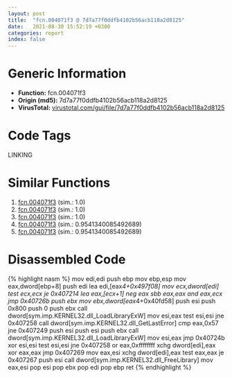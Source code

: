 ```yaml
---
layout: post
title:  "fcn.004071f3 @ 7d7a77f0ddfb4102b56acb118a2d8125"
date:   2021-08-30 15:52:19 +0300
categories: report
index: false
---
```


# Generic Information
- **Function:** fcn.004071f3
- **Origin (md5):** 7d7a77f0ddfb4102b56acb118a2d8125
- **VirusTotal:** [virustotal.com/gui/file/7d7a77f0ddfb4102b56acb118a2d8125][virustotal_ref]

# Code Tags
<span class="tag" id="LINKING">LINKING</span>


# Similar Functions

1. [fcn.004071f3][similar_1_ref] (sim.: 1.0)
2. [fcn.004071f3][similar_2_ref] (sim.: 1.0)
3. [fcn.004071f3][similar_3_ref] (sim.: 1.0)
4. [fcn.004071f3][similar_4_ref] (sim.: 0.9541340085492689)
5. [fcn.004071f3][similar_5_ref] (sim.: 0.9541340085492689)


# Disassembled Code

{% highlight nasm %}
mov edi,edi
push ebp
mov ebp,esp
mov eax,dword[ebp+8]
push edi
lea edi,[eax*4+0x497f08]
mov ecx,dword[edi]
test ecx,ecx
je 0x407214
lea eax,[ecx+1]
neg eax
sbb eax,eax
and eax,ecx
jmp 0x40726b
push ebx
mov ebx,dword[eax*4+0x40fd58]
push esi
push 0x800
push 0
push ebx
call dword[sym.imp.KERNEL32.dll_LoadLibraryExW]
mov esi,eax
test esi,esi
jne 0x407258
call dword[sym.imp.KERNEL32.dll_GetLastError]
cmp eax,0x57
jne 0x407249
push esi
push esi
push ebx
call dword[sym.imp.KERNEL32.dll_LoadLibraryExW]
mov esi,eax
jmp 0x40724b
xor esi,esi
test esi,esi
jne 0x407258
or eax,0xffffffff
xchg dword[edi],eax
xor eax,eax
jmp 0x407269
mov eax,esi
xchg dword[edi],eax
test eax,eax
je 0x407267
push esi
call dword[sym.imp.KERNEL32.dll_FreeLibrary]
mov eax,esi
pop esi
pop ebx
pop edi
pop ebp
ret 
{% endhighlight %}


[similar_1_ref]: /report/fcn.004071f3@df122b321cb85208f7078f98486a1c28
[similar_2_ref]: /report/fcn.004071f3@bad32ff52bca2de2c6feaa30f676dcbc
[similar_3_ref]: /report/fcn.004071f3@86da4bf04453e93d2b85b0434a4b1ddb
[similar_4_ref]: /report/fcn.004071f3@48311276b3cd8adebcd777f7aad326b2
[similar_5_ref]: /report/fcn.004071f3@d5a4b1f5c9efe68c71ccb51bc3895bf5
[virustotal_ref]: https://www.virustotal.com/gui/file/7d7a77f0ddfb4102b56acb118a2d8125